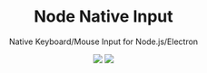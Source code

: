 <h1 align="center">
  Node Native Input
</h1>

<p align="center">
  Native Keyboard/Mouse Input for Node.js/Electron 
</p>

<p align="center">
  <a href="https://travis-ci.org/p8952/node-native-input"><img src="https://api.travis-ci.org/p8952/node-native-input.svg?branch=master"></a>
  <a href="https://ci.appveyor.com/project/p8952/node-native-input"><img src="https://ci.appveyor.com/api/projects/status/uta56ak7hsqh8igt?svg=true"></a>
</p>
